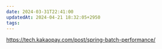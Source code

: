 ```yaml
---
date: 2024-03-31T22:41:00
updatedAt: 2024-04-21 18:32:05+2950
tags: 
---
```

https://tech.kakaopay.com/post/spring-batch-performance/
